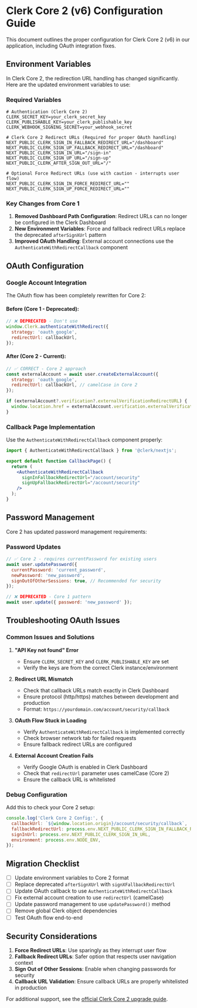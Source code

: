 # Clerk Core 2 (v6) Configuration Guide

This document outlines the proper configuration for Clerk Core 2 (v6) in our application, including OAuth integration fixes.

## Environment Variables

In Clerk Core 2, the redirection URL handling has changed significantly. Here are the updated environment variables to use:

### Required Variables

```env
# Authentication (Clerk Core 2)
CLERK_SECRET_KEY=your_clerk_secret_key
CLERK_PUBLISHABLE_KEY=your_clerk_publishable_key
CLERK_WEBHOOK_SIGNING_SECRET=your_webhook_secret

# Clerk Core 2 Redirect URLs (Required for proper OAuth handling)
NEXT_PUBLIC_CLERK_SIGN_IN_FALLBACK_REDIRECT_URL="/dashboard"
NEXT_PUBLIC_CLERK_SIGN_UP_FALLBACK_REDIRECT_URL="/dashboard"
NEXT_PUBLIC_CLERK_SIGN_IN_URL="/sign-in"
NEXT_PUBLIC_CLERK_SIGN_UP_URL="/sign-up"
NEXT_PUBLIC_CLERK_AFTER_SIGN_OUT_URL="/"

# Optional Force Redirect URLs (use with caution - interrupts user flow)
NEXT_PUBLIC_CLERK_SIGN_IN_FORCE_REDIRECT_URL=""
NEXT_PUBLIC_CLERK_SIGN_UP_FORCE_REDIRECT_URL=""
```

### Key Changes from Core 1

1. **Removed Dashboard Path Configuration**: Redirect URLs can no longer be configured in the Clerk Dashboard
2. **New Environment Variables**: Force and fallback redirect URLs replace the deprecated `afterSignXUrl` pattern
3. **Improved OAuth Handling**: External account connections use the `AuthenticateWithRedirectCallback` component

## OAuth Configuration

### Google Account Integration

The OAuth flow has been completely rewritten for Core 2:

#### Before (Core 1 - Deprecated):

```javascript
// ❌ DEPRECATED - Don't use
window.Clerk.authenticateWithRedirect({
  strategy: 'oauth_google',
  redirectUrl: callbackUrl,
});
```

#### After (Core 2 - Current):

```javascript
// ✅ CORRECT - Core 2 approach
const externalAccount = await user.createExternalAccount({
  strategy: 'oauth_google',
  redirectUrl: callbackUrl, // camelCase in Core 2
});

if (externalAccount?.verification?.externalVerificationRedirectURL) {
  window.location.href = externalAccount.verification.externalVerificationRedirectURL.toString();
}
```

### Callback Page Implementation

Use the `AuthenticateWithRedirectCallback` component properly:

```jsx
import { AuthenticateWithRedirectCallback } from '@clerk/nextjs';

export default function CallbackPage() {
  return (
    <AuthenticateWithRedirectCallback
      signInFallbackRedirectUrl="/account/security"
      signUpFallbackRedirectUrl="/account/security"
    />
  );
}
```

## Password Management

Core 2 has updated password management requirements:

### Password Updates

```javascript
// ✅ Core 2 - requires currentPassword for existing users
await user.updatePassword({
  currentPassword: 'current_password',
  newPassword: 'new_password',
  signOutOfOtherSessions: true, // Recommended for security
});

// ❌ DEPRECATED - Core 1 pattern
await user.update({ password: 'new_password' });
```

## Troubleshooting OAuth Issues

### Common Issues and Solutions

1. **"API Key not found" Error**

   - Ensure `CLERK_SECRET_KEY` and `CLERK_PUBLISHABLE_KEY` are set
   - Verify the keys are from the correct Clerk instance/environment

2. **Redirect URL Mismatch**

   - Check that callback URLs match exactly in Clerk Dashboard
   - Ensure protocol (http/https) matches between development and production
   - Format: `https://yourdomain.com/account/security/callback`

3. **OAuth Flow Stuck in Loading**

   - Verify `AuthenticateWithRedirectCallback` is implemented correctly
   - Check browser network tab for failed requests
   - Ensure fallback redirect URLs are configured

4. **External Account Creation Fails**
   - Verify Google OAuth is enabled in Clerk Dashboard
   - Check that `redirectUrl` parameter uses camelCase (Core 2)
   - Ensure the callback URL is whitelisted

### Debug Configuration

Add this to check your Core 2 setup:

```javascript
console.log('Clerk Core 2 Config:', {
  callbackUrl: `${window.location.origin}/account/security/callback`,
  fallbackRedirectUrl: process.env.NEXT_PUBLIC_CLERK_SIGN_IN_FALLBACK_REDIRECT_URL,
  signInUrl: process.env.NEXT_PUBLIC_CLERK_SIGN_IN_URL,
  environment: process.env.NODE_ENV,
});
```

## Migration Checklist

- [ ] Update environment variables to Core 2 format
- [ ] Replace deprecated `afterSignXUrl` with `signXFallbackRedirectUrl`
- [ ] Update OAuth callback to use `AuthenticateWithRedirectCallback`
- [ ] Fix external account creation to use `redirectUrl` (camelCase)
- [ ] Update password management to use `updatePassword()` method
- [ ] Remove global Clerk object dependencies
- [ ] Test OAuth flow end-to-end

## Security Considerations

1. **Force Redirect URLs**: Use sparingly as they interrupt user flow
2. **Fallback Redirect URLs**: Safer option that respects user navigation context
3. **Sign Out of Other Sessions**: Enable when changing passwords for security
4. **Callback URL Validation**: Ensure callback URLs are properly whitelisted in production

For additional support, see the [official Clerk Core 2 upgrade guide](https://clerk.com/docs/upgrade-guides/core-2).
